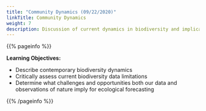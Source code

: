 ```yaml
---
title: "Community Dynamics (09/22/2020)"
linkTitle: Community Dynamics
weight: 7
description: Discussion of current dynamics in biodiversity and implications for forecasting
---
```


{{% pageinfo %}}

**Learning Objectives:**
* Describe contemporary biodiversity dynamics
* Critically assess current biodiversity data limitations
* Determine what challenges and opportunities both our data and observations of nature imply for ecological forecasting 

{{% /pageinfo %}}

